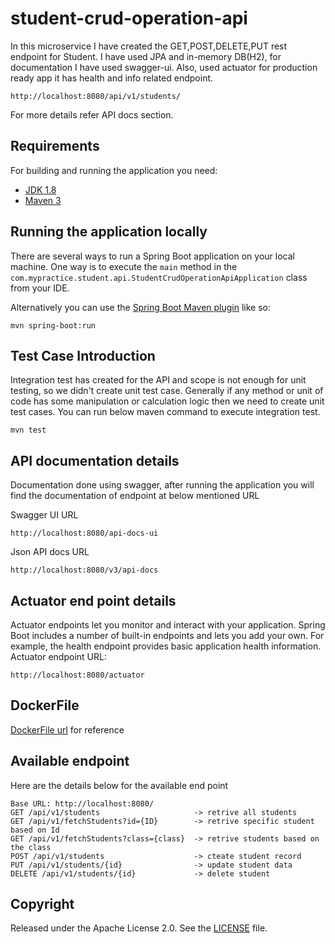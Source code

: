 # student-crud-operation-api

In this microservice I have created the GET,POST,DELETE,PUT rest endpoint for Student. I have used JPA and in-memory DB(H2), for documentation I have used swagger-ui.
Also, used actuator for production ready app it has health and info related endpoint.   
```URL 
http://localhost:8080/api/v1/students/
``` 
For more details refer API docs section.

## Requirements

For building and running the application you need:

- [JDK 1.8](http://www.oracle.com/technetwork/java/javase/downloads/jdk8-downloads-2133151.html)
- [Maven 3](https://maven.apache.org)

## Running the application locally

There are several ways to run a Spring Boot application on your local machine. One way is to execute the `main` method in the `com.mypractice.student.api.StudentCrudOperationApiApplication` class from your IDE.

Alternatively you can use the [Spring Boot Maven plugin](https://docs.spring.io/spring-boot/docs/current/reference/html/build-tool-plugins-maven-plugin.html) like so:

```mvn
mvn spring-boot:run
```

## Test Case Introduction
Integration test has created for the API and scope is not enough for unit testing, so we didn't create unit test case.
Generally if any method or unit of code has some manipulation or calculation logic then we need to create unit test cases.
You can run below maven command to execute integration test.
 
```mvn
mvn test
```

## API documentation details

Documentation done using swagger, after running the application you will find the documentation of endpoint at below mentioned URL

Swagger UI URL
```url
http://localhost:8080/api-docs-ui
```
Json API docs URL
```url
http://localhost:8080/v3/api-docs
```
## Actuator end point details
Actuator endpoints let you monitor and interact with your application. Spring Boot includes a number of built-in endpoints and lets you add your own. For example, the health endpoint provides basic application health information.
Actuator endpoint URL:

```url
http://localhost:8080/actuator
```

## DockerFile 

[DockerFile url](https://github.com/viveklad1/pokemon-shakespeare-description/blob/develop/Dockerfile) for reference 

## Available endpoint
Here are the details below for the available end point

```url
Base URL: http://localhost:8080/
GET /api/v1/students                     -> retrive all students
GET /api/v1/fetchStudents?id={ID}        -> retrive specific student based on Id
GET /api/v1/fetchStudents?class={class}  -> retrive students based on the class
POST /api/v1/students                    -> cteate student record
PUT /api/v1/students/{id}                -> update student data
DELETE /api/v1/students/{id}             -> delete student 
```


## Copyright

Released under the Apache License 2.0. See the [LICENSE](https://github.com/codecentric/springboot-sample-app/blob/master/LICENSE) file.
